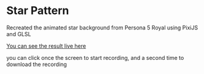 # Star Pattern

Recreated the animated star background from Persona 5 Royal using PixiJS and GLSL

[You can see the result live here](https://buymybeard.github.io/StarPattern/)

you can click once the screen to start recording, and a second time to download the recording
